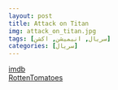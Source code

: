```yaml
---
layout: post
title: Attack on Titan
img: attack_on_titan.jpg
tags: [سریال, انیمیشن, اکشن]
categories: [سریال]
---
```


[imdb](https://www.imdb.com/title/tt2560140)  
[RottenTomatoes](https://www.rottentomatoes.com/tv/attack_on_titan)